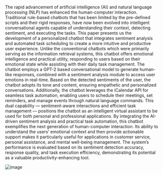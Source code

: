 The rapid advancement of artificial intelligence (AI) and natural language processing (NLP) has enhanced the human-computer interaction. Traditional rule-based chatbots that has been limited by the pre-defined scripts and their rigid responses, have now been evolved into intelligent conversational agents capable of understanding their context, detecting sentiment, and executing the tasks. This paper presents us the development of a personalized chatbot that integrates sentiment analysis and automated task scheduling to create a more intuitive and productive user experience. Unlike the conventional chatbots which were primarily serving as the information retrieval systems, this chatbot offers emotional intelligence and practical utility, responding to users based on their emotional state while assisting with their daily task management.
The chatbot employs a GPT-2 based conversational model to generate human-like responses, combined with a sentiment analysis module to access user emotions in real-time. Based on the detected sentiments of the user, the chatbot adopts its tone and content, ensuring empathetic and personalized conversations. Additionally, the chatbot leverages the iCalendar API for seamless task automation, enabling users to schedule their meetings, set reminders, and manage events through natural language commands. This dual capability — sentiment-aware interactions and efficient task management — positions the chatbot as an intelligent virtual assistant to be used for both personal and professional applications.
By integrating the AI-driven sentiment analysis and practical task automation, this chatbot exemplifies the next generation of human-computer interaction. Its ability to understand the users’ emotional context and then provide actionable support makes it particularly useful for applications in customer service, personal assistance, and mental well-being management. The system’s performance is evaluated based on its sentiment detection accuracy, response quality, and task execution efficiency, demonstrating its potential as a valuable productivity-enhancing tool.

![image](https://github.com/user-attachments/assets/1eacfaeb-26d6-4cf8-9d9a-27a4d5f31aaa)
